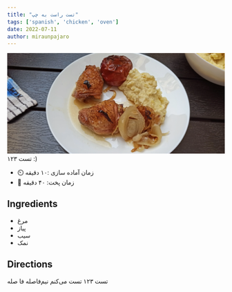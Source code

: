 ```yaml
---
title: "تست راست به چپ"
tags: ['spanish', 'chicken', 'oven']
date: 2022-07-11
author: miraunpajaro
---
```


![Applechicken](/pix/apple_chicken.webp)
تست ۱۲۳ :)
- ⏲️ زمان آماده سازی :۱۰ دقیقه
- 🍳 زمان پخت: ۴۰ دقیقه

## Ingredients

- مرغ
- پیاز
- سیب
- نمک 
## Directions
تست ۱۲۳ 
تست می‌کنم
نیم‌فاصله
فا صله
